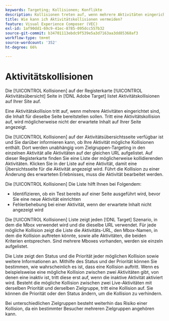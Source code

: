 ```yaml
---
keywords: Targeting; Kollisionen; Konflikte
description: Kollisionen treten auf, wenn mehrere Aktivitäten eingerichtet sind, um Inhalte auf derselben Seite bereitzustellen. Erfahren Sie, wie Sie bei der Verwendung von Adobe Target Konflikte vermeiden können.
title: Wie kann ich Aktivitätskollisionen vermeiden?
feature: Visual Experience Composer (VEC)
exl-id: 1af90dd1-69c9-41ec-8785-095dcc557b32
source-git-commit: b34701113ebdc9f539e5a3d7163aa3dd85368af3
workflow-type: tm+mt
source-wordcount: '352'
ht-degree: 66%

---
```


# Aktivitätskollisionen

Die [!UICONTROL Kollisionen] auf der Registerkarte [!UICONTROL Aktivitätsübersicht] Seite in [!DNL Adobe Target] listet Aktivitätskollisionen auf Ihrer Site auf.

Eine Aktivitätskollision tritt auf, wenn mehrere Aktivitäten eingerichtet sind, die Inhalt für dieselbe Seite bereitstellen sollen. Tritt eine Aktivitätskollision auf, wird möglicherweise nicht der erwartete Inhalt auf Ihrer Seite angezeigt.

Die [!UICONTROL Kollisionen] auf der Aktivitätsübersichtsseite verfügbar ist und Sie darüber informieren kann, ob Ihre Aktivität mögliche Kollisionen enthält. Dort werden unabhängig vom Zielgruppen-Targeting in den einzelnen Aktivität alle Aktivitäten auf der gleichen URL aufgelistet. Auf dieser Registerkarte finden Sie eine Liste der möglicherweise kollidierenden Aktivitäten. Klicken Sie in der Liste auf eine Aktivität, damit eine Übersichtsseite für die Aktivität angezeigt wird. Führt die Kollision zu einer Änderung des erwarteten Erlebnisses, muss die Aktivität bearbeitet werden.

Die [!UICONTROL Kollisionen] Die Liste hilft Ihnen bei Folgendem:

* Identifizieren, ob ein Test bereits auf einer Seite ausgeführt wird, bevor Sie eine neue Aktivität einrichten
* Fehlerbehebung bei einer Aktivität, wenn der erwartete Inhalt nicht angezeigt wird

Die [!UICONTROL Kollisionen] Liste zeigt jeden [!DNL Target] Szenario, in dem die Mbox verwendet wird und die dieselbe URL verwendet. Für jede mögliche Kollision zeigt die Liste die Aktivitäts-URL, den Mbox-Namen, in dem die Kollision auftreten könnte, sowie alle Aktivitäten, die beiden Kriterien entsprechen. Sind mehrere Mboxes vorhanden, werden sie einzeln aufgelistet.

Die Liste zeigt den Status und die Priorität jeder möglichen Kollision sowie weitere Informationen an. Mithilfe des Status und der Priorität können Sie bestimmen, wie wahrscheinlich es ist, dass eine Kollision auftritt. Wenn es beispielsweise eine mögliche Kollision zwischen zwei Aktivitäten gibt, von denen eine inaktiv ist, tritt diese erst auf, wenn die inaktive Aktivität aktiviert wird. Besteht die mögliche Kollision zwischen zwei Live-Aktivitäten mit derselben Priorität und derselben Zielgruppe, tritt eine Kollision auf. Sie können die Priorität oder den Status ändern, um die Kollision zu verhindern.

Bei unterschiedlichen Zielgruppen besteht weiterhin das Risiko einer Kollision, da ein bestimmter Besucher mehreren Zielgruppen angehören kann.
